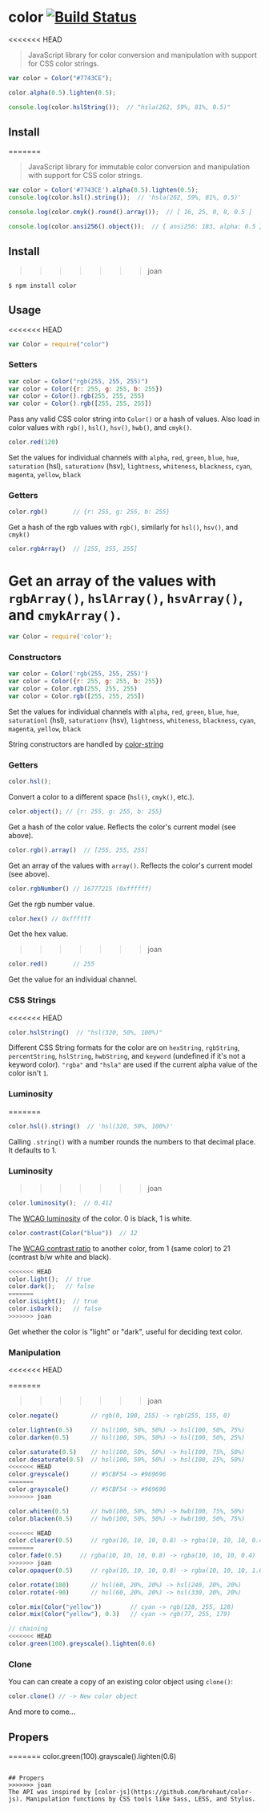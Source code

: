 # color [![Build Status](https://travis-ci.org/Qix-/color.svg?branch=master)](https://travis-ci.org/Qix-/color)

<<<<<<< HEAD
> JavaScript library for color conversion and manipulation with support for CSS color strings.

```js
var color = Color("#7743CE");

color.alpha(0.5).lighten(0.5);

console.log(color.hslString());  // "hsla(262, 59%, 81%, 0.5)"
```

## Install

=======
> JavaScript library for immutable color conversion and manipulation with support for CSS color strings.

```js
var color = Color('#7743CE').alpha(0.5).lighten(0.5);
console.log(color.hsl().string());  // 'hsla(262, 59%, 81%, 0.5)'

console.log(color.cmyk().round().array());  // [ 16, 25, 0, 8, 0.5 ]

console.log(color.ansi256().object());  // { ansi256: 183, alpha: 0.5 }
```

## Install
>>>>>>> joan
```console
$ npm install color
```

## Usage
<<<<<<< HEAD

```js
var Color = require("color")
```

### Setters

```js
var color = Color("rgb(255, 255, 255)")
var color = Color({r: 255, g: 255, b: 255})
var color = Color().rgb(255, 255, 255)
var color = Color().rgb([255, 255, 255])
```
Pass any valid CSS color string into `Color()` or a hash of values. Also load in color values with `rgb()`, `hsl()`, `hsv()`, `hwb()`, and `cmyk()`.

```js
color.red(120)
```
Set the values for individual channels with `alpha`, `red`, `green`, `blue`, `hue`, `saturation` (hsl), `saturationv` (hsv), `lightness`, `whiteness`, `blackness`, `cyan`, `magenta`, `yellow`, `black`

### Getters


```js
color.rgb()       // {r: 255, g: 255, b: 255}
```
Get a hash of the rgb values with `rgb()`, similarly for `hsl()`, `hsv()`, and `cmyk()`

```js
color.rgbArray()  // [255, 255, 255]
```
Get an array of the values with `rgbArray()`, `hslArray()`, `hsvArray()`, and `cmykArray()`.
=======
```js
var Color = require('color');
```

### Constructors
```js
var color = Color('rgb(255, 255, 255)')
var color = Color({r: 255, g: 255, b: 255})
var color = Color.rgb(255, 255, 255)
var color = Color.rgb([255, 255, 255])
```

Set the values for individual channels with `alpha`, `red`, `green`, `blue`, `hue`, `saturationl` (hsl), `saturationv` (hsv), `lightness`, `whiteness`, `blackness`, `cyan`, `magenta`, `yellow`, `black`

String constructors are handled by [color-string](https://www.npmjs.com/package/color-string)

### Getters
```js
color.hsl();
```
Convert a color to a different space (`hsl()`, `cmyk()`, etc.).

```js
color.object(); // {r: 255, g: 255, b: 255}
```
Get a hash of the color value. Reflects the color's current model (see above).

```js
color.rgb().array()  // [255, 255, 255]
```
Get an array of the values with `array()`. Reflects the color's current model (see above).

```js
color.rgbNumber() // 16777215 (0xffffff)
```
Get the rgb number value.

```js
color.hex() // 0xffffff
```
Get the hex value.
>>>>>>> joan

```js
color.red()       // 255
```
Get the value for an individual channel.

### CSS Strings
<<<<<<< HEAD

```js
color.hslString()  // "hsl(320, 50%, 100%)"
```

Different CSS String formats for the color are on `hexString`, `rgbString`, `percentString`, `hslString`, `hwbString`, and `keyword` (undefined if it's not a keyword color). `"rgba"` and `"hsla"` are used if the current alpha value of the color isn't `1`.

### Luminosity

=======
```js
color.hsl().string()  // 'hsl(320, 50%, 100%)'
```

Calling `.string()` with a number rounds the numbers to that decimal place. It defaults to 1.

### Luminosity
>>>>>>> joan
```js
color.luminosity();  // 0.412
```
The [WCAG luminosity](http://www.w3.org/TR/WCAG20/#relativeluminancedef) of the color. 0 is black, 1 is white.

```js
color.contrast(Color("blue"))  // 12
```
The [WCAG contrast ratio](http://www.w3.org/TR/WCAG20/#contrast-ratiodef) to another color, from 1 (same color) to 21 (contrast b/w white and black).

```js
<<<<<<< HEAD
color.light();  // true
color.dark();   // false
=======
color.isLight();  // true
color.isDark();   // false
>>>>>>> joan
```
Get whether the color is "light" or "dark", useful for deciding text color.

### Manipulation
<<<<<<< HEAD

=======
>>>>>>> joan
```js
color.negate()         // rgb(0, 100, 255) -> rgb(255, 155, 0)

color.lighten(0.5)     // hsl(100, 50%, 50%) -> hsl(100, 50%, 75%)
color.darken(0.5)      // hsl(100, 50%, 50%) -> hsl(100, 50%, 25%)

color.saturate(0.5)    // hsl(100, 50%, 50%) -> hsl(100, 75%, 50%)
color.desaturate(0.5)  // hsl(100, 50%, 50%) -> hsl(100, 25%, 50%)
<<<<<<< HEAD
color.greyscale()      // #5CBF54 -> #969696
=======
color.grayscale()      // #5CBF54 -> #969696
>>>>>>> joan

color.whiten(0.5)      // hwb(100, 50%, 50%) -> hwb(100, 75%, 50%)
color.blacken(0.5)     // hwb(100, 50%, 50%) -> hwb(100, 50%, 75%)

<<<<<<< HEAD
color.clearer(0.5)     // rgba(10, 10, 10, 0.8) -> rgba(10, 10, 10, 0.4)
=======
color.fade(0.5)     // rgba(10, 10, 10, 0.8) -> rgba(10, 10, 10, 0.4)
>>>>>>> joan
color.opaquer(0.5)     // rgba(10, 10, 10, 0.8) -> rgba(10, 10, 10, 1.0)

color.rotate(180)      // hsl(60, 20%, 20%) -> hsl(240, 20%, 20%)
color.rotate(-90)      // hsl(60, 20%, 20%) -> hsl(330, 20%, 20%)

color.mix(Color("yellow"))        // cyan -> rgb(128, 255, 128)
color.mix(Color("yellow"), 0.3)   // cyan -> rgb(77, 255, 179)

// chaining
<<<<<<< HEAD
color.green(100).greyscale().lighten(0.6)
```

### Clone

You can can create a copy of an existing color object using `clone()`:

```js
color.clone() // -> New color object
```

And more to come...

## Propers

=======
color.green(100).grayscale().lighten(0.6)
```

## Propers
>>>>>>> joan
The API was inspired by [color-js](https://github.com/brehaut/color-js). Manipulation functions by CSS tools like Sass, LESS, and Stylus.
